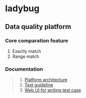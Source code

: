 # ladybug
## Data quality platform


### Core comparation feature
1. Exactly match
2. Range match

### Documentation
> 1. [Platform architecture](https://github.com/RuhuiCheng/ladybug/blob/master/doc/Platform.md "project structure")   
> 2. [Test guideline](https://github.com/RuhuiCheng/ladybug/blob/master/doc/TestGuideline.md "Test case guideline")   
> 3. [Web UI for writing test case](https://github.com/RuhuiCheng/ladybug/blob/master/doc/UI.md)